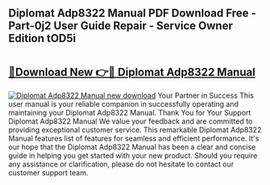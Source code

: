 ## Diplomat Adp8322 Manual PDF Download Free - Part-0j2 User Guide Repair - Service Owner Edition tOD5i

# <h2><a href="http://cf29654.oget.top/?id=Diplomat+Adp8322+Manual">🔗Download New 👉🔴 Diplomat Adp8322 Manual</a></h2>

[![Diplomat Adp8322 Manual new download](https://i.imgur.com/5g1atiW.png)](http://cf29654.oget.top/?id=Diplomat+Adp8322+Manual)
Your Partner in Success This user manual is your reliable companion in successfully operating and maintaining your Diplomat Adp8322 Manual. Thank You for Your Support Diplomat Adp8322 Manual We value your feedback and are committed to providing exceptional customer service. This remarkable Diplomat Adp8322 Manual features list of features for seamless and efficient performance. It's our hope that the Diplomat Adp8322 Manual has been a clear and concise guide in helping you get started with your new product. Should you require any assistance or clarification, please do not hesitate to contact our customer support team.
